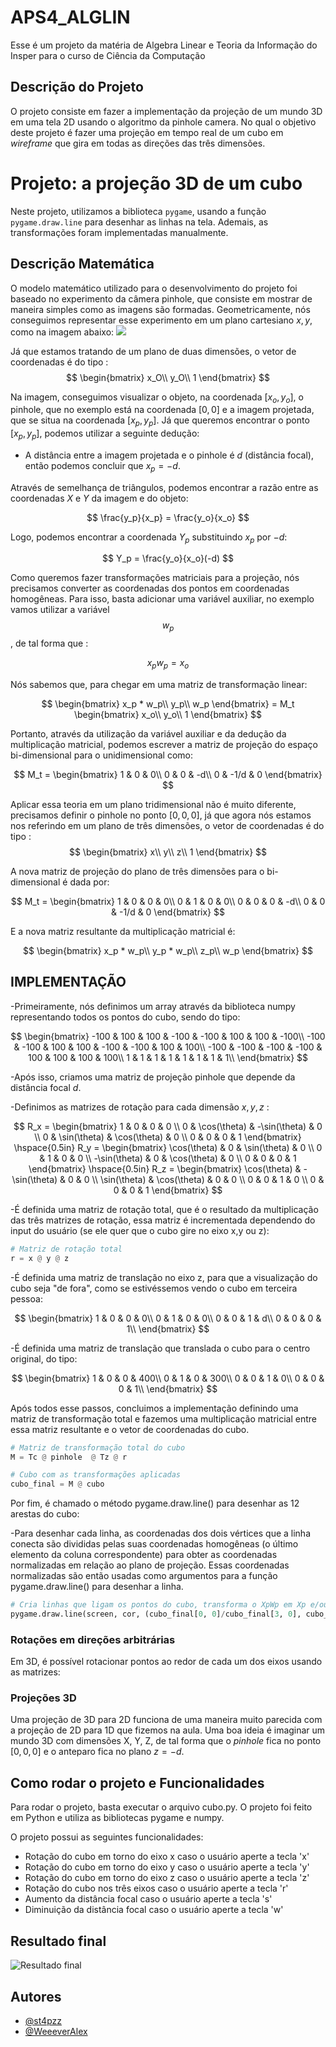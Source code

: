 # APS4_ALGLIN

Esse é um projeto da matéria de Algebra Linear e Teoria da Informação do Insper para o curso de Ciência da Computação

## Descrição do Projeto
O projeto consiste em fazer a implementação da projeção de um mundo 3D em uma tela 2D usando o algoritmo da pinhole camera. No qual o objetivo deste projeto é fazer uma projeção em tempo real de um cubo em *wireframe* que gira em todas as direções das três dimensões.

# Projeto: a projeção 3D de um cubo

Neste projeto, utilizamos a biblioteca `pygame`, usando a função `pygame.draw.line` para desenhar as linhas na tela. Ademais, as transformações foram implementadas manualmente.

## Descrição Matemática 

O modelo matemático utilizado para o desenvolvimento do projeto foi baseado no experimento da câmera pinhole, que consiste em mostrar de maneira simples como as imagens são formadas. Geometricamente, nós conseguimos representar esse experimento em um plano cartesiano $x,y$, como na imagem abaixo:
<img src="pinhole.png">

Já que estamos tratando de um plano de duas dimensões, o vetor de coordenadas é do tipo :
$$
\begin{bmatrix}
x_O\\
y_O\\
1
\end{bmatrix}
$$

Na imagem, conseguimos visualizar o objeto, na coordenada $[x_o,y_o]$, o pinhole, que no exemplo está na coordenada $[0,0]$ e a imagem projetada, que se situa na coordenada $[x_p,y_p]$. Já que queremos encontrar o ponto $[x_p,y_p]$, podemos utilizar a seguinte dedução:

- A distância entre a imagem projetada e o pinhole é $d$ (distância focal), então podemos concluir que $x_p=-d$.


Através de semelhança de triângulos, podemos encontrar a razão entre as coordenadas $X$ e $Y$ da imagem e do objeto:

$$
\frac{y_p}{x_p} = \frac{y_o}{x_o}
$$

Logo, podemos encontrar a coordenada $Y_p$ substituindo $x_p$ por $-d$:

$$
Y_p = \frac{y_o}{x_o}(-d)
$$

Como queremos fazer transformações matriciais para a projeção, nós precisamos converter as coordenadas dos pontos em coordenadas homogêneas. Para isso, basta adicionar uma variável auxiliar, no exemplo vamos utilizar a variável $$w_p$$, de tal forma que :

$$ x_p w_p = x_o $$

Nós sabemos que, para chegar em uma matriz de transformação linear:

$$
\begin{bmatrix}
x_p * w_p\\
y_p\\
w_p
\end{bmatrix} =
M_t 
\begin{bmatrix}
x_o\\
y_o\\
1
\end{bmatrix}
$$

Portanto, através da utilização da variável auxiliar e da dedução da multiplicação matricial, podemos escrever a matriz de projeção do espaço bi-dimensional para o unidimensional como:

$$
M_t = 
\begin{bmatrix}
1 & 0 & 0\\
0 & 0 & -d\\
0 & -1/d & 0
\end{bmatrix}
$$

Aplicar essa teoria em um plano tridimensional não é muito diferente, precisamos definir o pinhole no ponto $[0,0,0]$, já que agora nós estamos nos referindo em um plano de três dimensões, o vetor de coordenadas é do tipo :
$$
\begin{bmatrix}
x\\
y\\
z\\
1
\end{bmatrix}
$$

A nova matriz de projeção do plano de três dimensões para o bi-dimensional é dada por:

$$
M_t =
\begin{bmatrix}
1 & 0 & 0 & 0\\
0 & 1 & 0 & 0\\
0 & 0 & 0 & -d\\
0 & 0 & -1/d & 0
\end{bmatrix}
$$

E a nova matriz resultante da multiplicação matricial é:

$$
\begin{bmatrix}
x_p * w_p\\
y_p * w_p\\
z_p\\
w_p
\end{bmatrix} 
$$

## IMPLEMENTAÇÃO

-Primeiramente, nós definimos um array através da biblioteca numpy representando todos os pontos do cubo, sendo do tipo: 

$$
\begin{bmatrix}
-100 & 100 & 100 & -100 & -100 & 100 & 100 & -100\\
-100 & -100 & 100 & 100 & -100 & -100 & 100 & 100\\
-100 & -100 & -100 & -100 & 100 & 100 & 100 & 100\\
1 & 1 & 1 & 1 & 1 & 1 & 1 & 1\\
\end{bmatrix}
$$

-Após isso, criamos uma matriz de projeção pinhole que depende da distância focal $d$.

-Definimos as matrizes de rotação para cada dimensão $x,y,z$ :

$$
R_x = \begin{bmatrix}
1 & 0 & 0 & 0 \\
0 & \cos(\theta) & -\sin(\theta) & 0 \\
0 & \sin(\theta) & \cos(\theta) & 0 \\
0 & 0 & 0 & 1
\end{bmatrix}
\hspace{0.5in}
R_y = \begin{bmatrix}
\cos(\theta) & 0 & \sin(\theta) & 0 \\
0 & 1 & 0 & 0 \\
-\sin(\theta) & 0 & \cos(\theta) & 0 \\
0 & 0 & 0 & 1
\end{bmatrix}
\hspace{0.5in}
R_z = \begin{bmatrix}
\cos(\theta) & - \sin(\theta) & 0 & 0 \\
\sin(\theta) & \cos(\theta) & 0 & 0 \\
0 & 0 & 1 & 0 \\
0 & 0 & 0 & 1
\end{bmatrix}
$$

-É definida uma matriz de rotação total, que é o resultado da multiplicação das três matrizes de rotação, essa matriz é incrementada dependendo do input do usuário (se ele quer que o cubo gire no eixo x,y ou z):

```py
# Matriz de rotação total
r = x @ y @ z
```

-É definida uma matriz de translação no eixo z, para que a visualização do cubo seja "de fora", como se estivéssemos vendo o cubo em terceira pessoa: 

$$
\begin{bmatrix}
1 & 0 & 0 & 0\\
0 & 1 & 0 & 0\\
0 & 0 & 1 & d\\
0 & 0 & 0 & 1\\
\end{bmatrix}
$$

-É definida uma matriz de translação que translada o cubo para o centro original, do tipo:

$$
\begin{bmatrix}
1 & 0 & 0 & 400\\
0 & 1 & 0 & 300\\
0 & 0 & 1 & 0\\
0 & 0 & 0 & 1\\
\end{bmatrix}
$$

Após todos esse passos, concluimos a implementação definindo uma matriz de transformação total e fazemos uma multiplicação matricial entre essa matriz resultante e o vetor de coordenadas do cubo.

```py
# Matriz de transformação total do cubo
M = Tc @ pinhole  @ Tz @ r

# Cubo com as transformações aplicadas
cubo_final = M @ cubo
```

Por fim, é chamado o método pygame.draw.line() para desenhar as 12 arestas do cubo:

-Para desenhar cada linha, as coordenadas dos dois vértices que a linha conecta são divididas pelas suas coordenadas homogêneas (o último elemento da coluna correspondente) para obter as coordenadas normalizadas em relação ao plano de projeção. Essas coordenadas normalizadas são então usadas como argumentos para a função pygame.draw.line() para desenhar a linha.

```py
# Cria linhas que ligam os pontos do cubo, transforma o XpWp em Xp e/ou YpWp em Yp
pygame.draw.line(screen, cor, (cubo_final[0, 0]/cubo_final[3, 0], cubo_final[1, 0]/cubo_final[3, 0]), (cubo_final[0, 1]/cubo_final[3, 1], cubo_final[1, 1]/cubo_final[3, 1]), 3)
```


### Rotações em direções arbitrárias

Em 3D, é possível rotacionar pontos ao redor de cada um dos eixos usando as matrizes:

### Projeções 3D

Uma projeção de 3D para 2D funciona de uma maneira muito parecida com a projeção de 2D para 1D que fizemos na aula. Uma boa ideia é imaginar um mundo 3D com dimensões X, Y, Z, de tal forma que o *pinhole* fica no ponto $[0,0,0]$ e o anteparo fica no plano $z=-d$.


## Como rodar o projeto e Funcionalidades

Para rodar o projeto, basta executar o arquivo cubo.py. O projeto foi feito em Python e utiliza as bibliotecas pygame e numpy.

O projeto possui as seguintes funcionalidades:

- Rotação do cubo em torno do eixo x caso o usuário aperte a tecla 'x'
- Rotação do cubo em torno do eixo y caso o usuário aperte a tecla 'y'
- Rotação do cubo em torno do eixo z caso o usuário aperte a tecla 'z'
- Rotação do cubo nos três eixos caso o usuário aperte a tecla 'r'
- Aumento da distância focal caso o usuário aperte a tecla 's'
- Diminuição da distância focal caso o usuário aperte a tecla 'w'

## Resultado final

![Resultado final](cubo.gif)



## Autores

- [@st4pzz](https://github.com/st4pzz)
- [@WeeeverAlex](https://github.com/WeeeverAlex)
